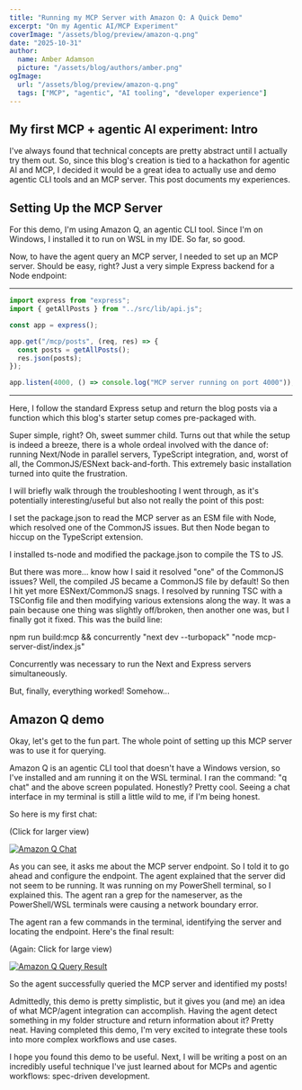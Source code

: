 ```yaml
---
title: "Running my MCP Server with Amazon Q: A Quick Demo"
excerpt: "On my Agentic AI/MCP Experiment"
coverImage: "/assets/blog/preview/amazon-q.png"
date: "2025-10-31"
author:
  name: Amber Adamson
  picture: "/assets/blog/authors/amber.png"
ogImage:
  url: "/assets/blog/preview/amazon-q.png"
  tags: ["MCP", "agentic", "AI tooling", "developer experience"]
---
```


## My first MCP + agentic AI experiment: Intro

I've always found that technical concepts are pretty abstract until I actually try them out. So, since this blog's creation is tied to a hackathon for agentic AI and MCP, I decided it would be a great idea to actually use and demo agentic CLI tools and an MCP server. This post documents my experiences.

## Setting Up the MCP Server

For this demo, I'm using Amazon Q, an agentic CLI tool. Since I'm on Windows, I installed it to run on WSL in my IDE. So far, so good.

Now, to have the agent query an MCP server, I needed to set up an MCP server. Should be easy, right? Just a very simple Express backend for a Node endpoint:

---

```js
import express from "express";
import { getAllPosts } from "../src/lib/api.js";

const app = express();

app.get("/mcp/posts", (req, res) => {
  const posts = getAllPosts();
  res.json(posts);
});

app.listen(4000, () => console.log("MCP server running on port 4000"));
```

---

Here, I follow the standard Express setup and return the blog posts via a function which this blog's starter setup comes pre-packaged with. 

Super simple, right? Oh, sweet summer child. Turns out that while the setup is indeed a breeze, there is a whole ordeal involved with the dance of: running Next/Node in parallel servers, TypeScript integration, and, worst of all, the CommonJS/ESNext back-and-forth. This extremely basic installation turned into quite the frustration.

I will briefly walk through the troubleshooting I went through, as it's potentially interesting/useful but also not really the point of this post: 

I set the package.json to read the MCP server as an ESM file with Node, which resolved one of the CommonJS issues. But then Node began to hiccup on the TypeScript extension. 

I installed ts-node and modified the package.json to compile the TS to JS.

But there was more... know how I said it resolved "one" of the CommonJS issues? Well, the compiled JS became a CommonJS file by default! So then I hit yet more ESNext/CommonJS snags. I resolved by running TSC with a TSConfig file and then modifying various extensions along the way. It was a pain because one thing was slightly off/broken, then another one was, but I finally got it fixed. This was the build line:

npm run build:mcp && concurrently "next dev --turbopack" "node mcp-server-dist/index.js"

Concurrently was necessary to run the Next and Express servers simultaneously.

But, finally, everything worked! Somehow...

## Amazon Q demo

Okay, let's get to the fun part. The whole point of setting up this MCP server was to use it for querying. 

Amazon Q is an agentic CLI tool that doesn't have a Windows version, so I've installed and am running it on the WSL terminal. I ran the command: "q chat" and the above screen populated. Honestly? Pretty cool. Seeing a chat interface in my terminal is still a little wild to me, if I'm being honest.

So here is my first chat:

(Click for larger view)

[![Amazon Q Chat](/assets/blog/preview/amazon-q-first-chat.png)](/assets/blog/preview/amazon-q-first-chat.png)


As you can see, it asks me about the MCP server endpoint. So I told it to go ahead and configure the endpoint. The agent explained that the server did not seem to be running. It was running on my PowerShell terminal, so I explained this. The agent ran a grep for the nameserver, as the PowerShell/WSL terminals were causing a network boundary error. 

The agent ran a few commands in the terminal, identifying the server and locating the endpoint. Here's the final result:

(Again: Click for large view)

[![Amazon Q Query Result](/assets/blog/preview/amazon-q-result.png)](/assets/blog/preview/amazon-q-result.png)

So the agent successfully queried the MCP server and identified my posts!

Admittedly, this demo is pretty simplistic, but it gives you (and me) an idea of what MCP/agent integration can accomplish. Having the agent detect something in my folder structure and return information about it? Pretty neat. Having completed this demo, I'm very excited to integrate these tools into more complex workflows and use cases.

I hope you found this demo to be useful. Next, I will be writing a post on an incredibly useful technique I've just learned about for MCPs and agentic workflows: spec-driven development. 



